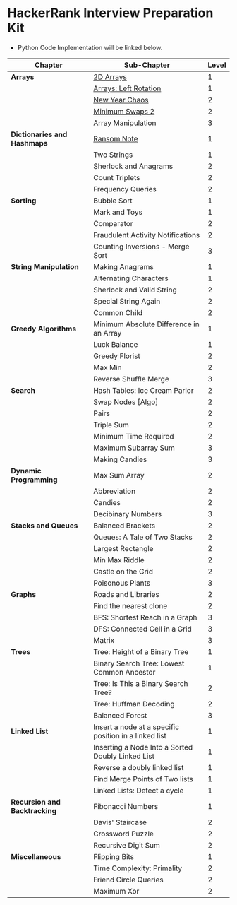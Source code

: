
# HackerRank Interview Preparation Kit
- Python Code Implementation will be linked below.


| Chapter                        | Sub-Chapter                                           | Level |
| ------------------------------ | ----------------------------------------------------- | ----- |
| **Arrays**                     | [2D Arrays](https://github.com/chaerim-kim/HackerRank/blob/master/1.Arrays/1.12D%20Array.py) | 1 |
|                                | [Arrays: Left Rotation](https://github.com/chaerim-kim/HackerRank/blob/master/1.Arrays/1.2Left%20Rotation.py) | 1 |
|                                | [New Year Chaos](https://github.com/chaerim-kim/HackerRank/blob/master/1.Arrays/1.3NewYearChaos.py) | 2 |
|                                | [Minimum Swaps 2](https://github.com/chaerim-kim/HackerRank/blob/master/1.Arrays/1.4minimumSwaps.py) | 2 |
|                                | Array Manipulation                                    | 3     |
| **Dictionaries and Hashmaps**  | [Ransom Note](https://github.com/chaerim-kim/HackerRank/blob/master/2.Dictionaries%20and%20Hashmaps/2.1RansomNote.py)| 1 |
|                                | Two Strings                                           | 1     |
|                                | Sherlock and Anagrams                                 | 2     |
|                                | Count Triplets                                        | 2     |
|                                | Frequency Queries                                     | 2     |
| **Sorting**                    | Bubble Sort                                           | 1     |
|                                | Mark and Toys                                         | 1     |
|                                | Comparator                                            | 2     |
|                                | Fraudulent Activity Notifications                     | 2     |
|                                | Counting Inversions - Merge Sort                      | 3     |
| **String Manipulation**        | Making Anagrams                                       | 1     |
|                                | Alternating Characters                                | 1     |
|                                | Sherlock and Valid String                             | 2     |
|                                | Special String Again                                  | 2     |
|                                | Common Child                                          | 2     |
| **Greedy Algorithms**          | Minimum Absolute Difference in an Array               | 1     |
|                                | Luck Balance                                          | 1     |
|                                | Greedy Florist                                        | 2     |
|                                | Max Min                                               | 2     |
|                                | Reverse Shuffle Merge                                 | 3     |
| **Search**                     | Hash Tables: Ice Cream Parlor                         | 2     |
|                                | Swap Nodes \[Algo\]                                   | 2     |
|                                | Pairs                                                 | 2     |
|                                | Triple Sum                                            | 2     |
|                                | Minimum Time Required                                 | 2     |
|                                | Maximum Subarray Sum                                  | 3     |
|                                | Making Candies                                        | 3     |
| **Dynamic Programming**        | Max Sum Array                                         | 2     |
|                                | Abbreviation                                          | 2     |
|                                | Candies                                               | 2     |
|                                | Decibinary Numbers                                    | 3     |
| **Stacks and Queues**          | Balanced Brackets                                     | 2     |
|                                | Queues: A Tale of Two Stacks                          | 2     |
|                                | Largest Rectangle                                     | 2     |
|                                | Min Max Riddle                                        | 2     |
|                                | Castle on the Grid                                    | 2     |
|                                | Poisonous Plants                                      | 3     |
| **Graphs**                     | Roads and Libraries                                   | 2     |
|                                | Find the nearest clone                                | 2     |
|                                | BFS: Shortest Reach in a Graph                        | 3     |
|                                | DFS: Connected Cell in a Grid                         | 3     |
|                                | Matrix                                                | 3     |
| **Trees**                      | Tree: Height of a Binary Tree                         | 1     |
|                                | Binary Search Tree: Lowest Common Ancestor            | 1     |
|                                | Tree: Is This a Binary Search Tree?                   | 2     |
|                                | Tree: Huffman Decoding                                | 2     |
|                                | Balanced Forest                                       | 3     |
| **Linked List**                | Insert a node at a specific position in a linked list | 1     |
|                                | Inserting a Node Into a Sorted Doubly Linked List     | 1     |
|                                | Reverse a doubly linked list                          | 1     |
|                                | Find Merge Points of Two lists                        | 1     |
|                                | Linked Lists: Detect a cycle                          | 1     |
| **Recursion and Backtracking** | Fibonacci Numbers                                     | 1     |
|                                | Davis' Staircase                                      | 2     |
|                                | Crossword Puzzle                                      | 2     |
|                                | Recursive Digit Sum                                   | 2     |
| **Miscellaneous**              | Flipping Bits                                         | 1     |
|                                | Time Complexity: Primality                            | 2     |
|                                | Friend Circle Queries                                 | 2     |
|                                | Maximum Xor                                           | 2     |
